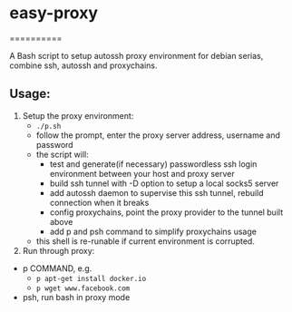 # easy-proxy #
==========

A Bash script to setup autossh proxy environment for debian serias, combine ssh, autossh and proxychains.

## Usage: ##
1. Setup the proxy environment: 
   * `./p.sh`
   * follow the prompt, enter the proxy server address, username and password
   * the script will:
      * test and generate(if necessary) passwordless ssh login environment between your host and proxy server
      * build ssh tunnel with -D option to setup a local socks5 server
      * add autossh daemon to supervise this ssh tunnel, rebuild connection when it breaks
      * config proxychains, point the proxy provider to the tunnel built above
      * add p and psh command to simplify proxychains usage
   * this shell is re-runable if current environment is corrupted.
2. Run through proxy:
  * p COMMAND, e.g.
     * `p apt-get install docker.io`
     * `p wget www.facebook.com`
  * psh, run bash in  proxy mode

